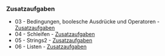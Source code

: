 ### Zusatzaufgaben


- 03 - Bedingungen, boolesche Ausdrücke und Operatoren -
[Zusatzaufgaben](./03_zusatz.ipynb)
- 04 - Schleifen -
[Zusatzaufgaben](./04_zusatz.ipynb)
- 05 - Strings2 -
[Zusatzaufgaben](./05_zusatz.ipynb)
- 06 - Listen -
[Zusatzaufgaben](./06_zusatz.ipynb)